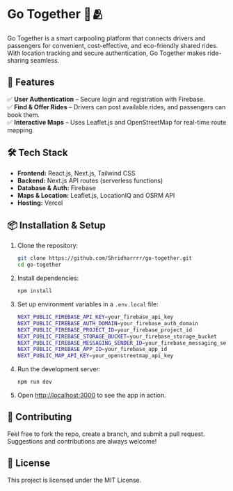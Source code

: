 # Go Together 🚗🫂  

Go Together is a smart carpooling platform that connects drivers and passengers for convenient, cost-effective, and eco-friendly shared rides. With location tracking and secure authentication, Go Together makes ride-sharing seamless.  

## 🌟 Features  

✅ **User Authentication** – Secure login and registration with Firebase.  
✅ **Find & Offer Rides** – Drivers can post available rides, and passengers can book them.  
✅ **Interactive Maps** – Uses Leaflet.js and OpenStreetMap for real-time route mapping.  

## 🛠 Tech Stack  

- **Frontend:** React.js, Next.js, Tailwind CSS  
- **Backend:** Next.js API routes (serverless functions)  
- **Database & Auth:** Firebase  
- **Maps & Location:** Leaflet.js, LocationIQ and OSRM API  
- **Hosting:** Vercel  

## 📦 Installation & Setup  

1. Clone the repository:  
   ```sh
   git clone https://github.com/Shridharrrr/go-together.git
   cd go-together
   ```  

2. Install dependencies:  
   ```sh
   npm install
   ```  

3. Set up environment variables in a `.env.local` file:  
   ```sh
   NEXT_PUBLIC_FIREBASE_API_KEY=your_firebase_api_key
   NEXT_PUBLIC_FIREBASE_AUTH_DOMAIN=your_firebase_auth_domain
   NEXT_PUBLIC_FIREBASE_PROJECT_ID=your_firebase_project_id
   NEXT_PUBLIC_FIREBASE_STORAGE_BUCKET=your_firebase_storage_bucket
   NEXT_PUBLIC_FIREBASE_MESSAGING_SENDER_ID=your_firebase_messaging_sender_id
   NEXT_PUBLIC_FIREBASE_APP_ID=your_firebase_app_id
   NEXT_PUBLIC_MAP_API_KEY=your_openstreetmap_api_key
   ```  

4. Run the development server:  
   ```sh
   npm run dev
   ```  

5. Open [http://localhost:3000](http://localhost:3000) to see the app in action.  

## 🚀 Contributing  

Feel free to fork the repo, create a branch, and submit a pull request. Suggestions and contributions are always welcome!  

## 📄 License  

This project is licensed under the MIT License.  
